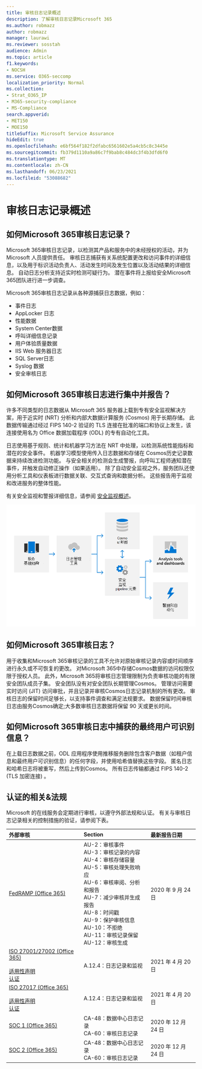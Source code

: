 ```yaml
---
title: 审核日志记录概述
description: 了解审核日志记录Microsoft 365
ms.author: robmazz
author: robmazz
manager: laurawi
ms.reviewer: sosstah
audience: Admin
ms.topic: article
f1.keywords:
- NOCSH
ms.service: O365-seccomp
localization_priority: Normal
ms.collection:
- Strat_O365_IP
- M365-security-compliance
- MS-Compliance
search.appverid:
- MET150
- MOE150
titleSuffix: Microsoft Service Assurance
hideEdit: true
ms.openlocfilehash: e6bf564f182f2dfabc6561602e5a4cb5c8c3445e
ms.sourcegitcommit: fb379d1110a9a86c7f9bab8c484dc3f4b3dfd6f0
ms.translationtype: MT
ms.contentlocale: zh-CN
ms.lasthandoff: 06/23/2021
ms.locfileid: "53088682"
---
```

# <a name="audit-logging-overview"></a>审核日志记录概述

## <a name="how-does-microsoft-365-employ-audit-logging"></a>如何Microsoft 365审核日志记录？

Microsoft 365审核日志记录，以检测其产品和服务中的未经授权的活动，并为 Microsoft 人员提供责任。 审核日志捕获有关系统配置更改和访问事件的详细信息，以及用于标识活动负责人、活动发生时间及发生位置以及活动结果的详细信息。 自动日志分析支持近实时检测可疑行为。 潜在事件将上报给安全Microsoft 365团队进行进一步调查。

Microsoft 365审核日志记录从各种源捕获日志数据，例如：

- 事件日志
- AppLocker 日志
- 性能数据
- System Center数据
- 呼叫详细信息记录
- 用户体验质量数据
- IIS Web 服务器日志
- SQL Server日志
- Syslog 数据
- 安全审核日志

## <a name="how-does-microsoft-365-centralize-and-report-on-audit-logs"></a>如何Microsoft 365审核日志进行集中并报告？

许多不同类型的日志数据从 Microsoft 365 服务器上载到专有安全监视解决方案，用于近实时 (NRT) 分析和内部大数据计算服务 (Cosmos) 用于长期存储。 此数据传输通过经过 FIPS 140-2 验证的 TLS 连接在批准的端口和协议上发生，该连接使用名为 Office 数据加载程序 (ODL) 的专有自动化工具。

日志使用基于规则、统计和机器学习方法在 NRT 中处理，以检测系统性能指标和潜在的安全事件。 机器学习模型使用传入日志数据和存储在 Cosmos历史记录数据来持续改进检测功能。 与安全相关的检测会生成警报，向呼叫工程师通知潜在事件，并触发自动修正操作（如果适用）。 除了自动安全监视之外，服务团队还使用分析工具和仪表板进行数据关联、交互式查询和数据分析。 这些报告用于监视和改进服务的整体性能。

有关安全监视和警报详细信息，请参阅 [安全监视概述](assurance-security-monitoring.md)。

![审核数据流](../media/assurance-audit-data-flow.png)

## <a name="how-does-microsoft-365-protect-audit-logs"></a>如何Microsoft 365审核日志？

用于收集和Microsoft 365审核记录的工具不允许对原始审核记录内容或时间顺序进行永久或不可恢复的更改。 对Microsoft 365中存储Cosmos数据的访问权限仅限于授权人员。 此外，Microsoft 365将审核日志管理限制为负责审核功能的有限安全团队成员子集。 安全团队没有对安全团队长期管理Cosmos。 管理访问需要实时访问 (JIT) 访问审批，并且记录并审核Cosmos日志记录机制的所有更改。 审核日志的保留时间足够长，以支持事件调查和满足法规要求。 数据保留时间审核日志由服务Cosmos确定;大多数审核日志数据将保留 90 天或更长时间。

## <a name="how-does-microsoft-365-protect-end-user-identifiable-information-that-may-be-captured-in-audit-logs"></a>如何Microsoft 365审核日志中捕获的最终用户可识别信息？

在上载日志数据之前，ODL 应用程序使用推移服务删除包含客户数据（如租户信息和最终用户可识别信息）的任何字段，并使用哈希值替换这些字段。 匿名日志和哈希日志将被重写，然后上传到Cosmos。 所有日志传输都通过 FIPS 140-2 (TLS 加密连接) 。

## <a name="related-external-regulations--certifications"></a>认证的相关&法规

Microsoft 的在线服务会定期进行审核，以遵守外部法规和认证。 有关与审核日志记录相关的控制措施的验证，请参阅下表。

| **外部审核** | **Section** | **最新报告日期** |
|:--------------------|:------------|:-----------------------|
| [FedRAMP (Office 365) ](https://compliance.microsoft.com/compliancemanager) | AU-2：审核事件 <br> AU-3：审核记录的内容 <br> AU-4：审核存储容量 <br> AU-5：审核处理失败响应 <br> AU-6：审核审阅、分析和报告 <br> AU-7：减少审核并生成报告 <br> AU-8：时间戳 <br> AU-9：保护审核信息  <br> AU-10：不拒绝 <br> AU-11：审核记录保留 <br> AU-12：审核生成  | 2020 年 9 月 24 日 | 
| [ISO 27001/27002 (Office 365) ](https://servicetrust.microsoft.com/ViewPage/MSComplianceGuideV3?command=Download&downloadType=Document&downloadId=8d625374-4f2d-49f8-9d37-a4281ba98222&tab=7027ead0-3d6b-11e9-b9e1-290b1eb4cdeb&docTab=7027ead0-3d6b-11e9-b9e1-290b1eb4cdeb_ISO_Reports) <br><br> [适用性声明](https://servicetrust.microsoft.com/ViewPage/MSComplianceGuideV3?command=Download&downloadType=Document&downloadId=c0df4ce8-c77e-4183-84eb-c8688470d8b1&tab=7027ead0-3d6b-11e9-b9e1-290b1eb4cdeb&docTab=7027ead0-3d6b-11e9-b9e1-290b1eb4cdeb_ISO_Reports) <br> [认证](https://servicetrust.microsoft.com/ViewPage/MSComplianceGuideV3?command=Download&downloadType=Document&downloadId=1e84a14a-2468-45ac-9412-5e53250d57ec&tab=7027ead0-3d6b-11e9-b9e1-290b1eb4cdeb&docTab=7027ead0-3d6b-11e9-b9e1-290b1eb4cdeb_ISO_Reports) | A.12.4：日志记录和监视 | 2021 年 4 月 20 日 |
| [ISO 27017 (Office 365) ](https://servicetrust.microsoft.com/ViewPage/MSComplianceGuideV3?command=Download&downloadType=Document&downloadId=8d625374-4f2d-49f8-9d37-a4281ba98222&tab=7027ead0-3d6b-11e9-b9e1-290b1eb4cdeb&docTab=7027ead0-3d6b-11e9-b9e1-290b1eb4cdeb_ISO_Reports) <br><br> [适用性声明](https://servicetrust.microsoft.com/ViewPage/MSComplianceGuideV3?command=Download&downloadType=Document&downloadId=c0df4ce8-c77e-4183-84eb-c8688470d8b1&tab=7027ead0-3d6b-11e9-b9e1-290b1eb4cdeb&docTab=7027ead0-3d6b-11e9-b9e1-290b1eb4cdeb_ISO_Reports) <br> [认证](https://servicetrust.microsoft.com/ViewPage/MSComplianceGuideV3?command=Download&downloadType=Document&downloadId=70de0999-5451-43a3-9ef4-761e8fbfb1a3&tab=7027ead0-3d6b-11e9-b9e1-290b1eb4cdeb&docTab=7027ead0-3d6b-11e9-b9e1-290b1eb4cdeb_ISO_Reports) | A.12.4：日志记录和监视 | 2021 年 4 月 20 日 |
| [SOC 1 (Office 365)](https://servicetrust.microsoft.com/ViewPage/MSComplianceGuideV3?command=Download&downloadType=Document&downloadId=90df3f9c-3aaf-4dbf-99d0-ca9f2991721b&tab=7027ead0-3d6b-11e9-b9e1-290b1eb4cdeb&docTab=7027ead0-3d6b-11e9-b9e1-290b1eb4cdeb_SOC_%2F_SSAE_16_Reports) | CA-48：数据中心日志记录 <br> CA-60：审核日志记录 | 2020 年 12 月 24 日 |
| [SOC 2 (Office 365) ](https://servicetrust.microsoft.com/ViewPage/MSComplianceGuideV3?command=Download&downloadType=Document&downloadId=a73c1738-7892-42b7-acd3-87b6371c53f6&tab=7027ead0-3d6b-11e9-b9e1-290b1eb4cdeb&docTab=7027ead0-3d6b-11e9-b9e1-290b1eb4cdeb_SOC_%2F_SSAE_16_Reports) | CA-48：数据中心日志记录 <br> CA-60：审核日志记录 | 2020 年 12 月 24 日|